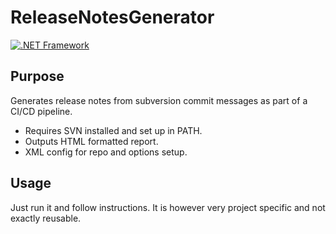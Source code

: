 # ReleaseNotesGenerator
[![.NET Framework](https://github.com/Ali3nSVK/ReleaseNotesGenerator/actions/workflows/dotnet.yml/badge.svg)](https://github.com/Ali3nSVK/ReleaseNotesGenerator/actions/workflows/dotnet.yml)
## Purpose
Generates release notes from subversion commit messages as part of a CI/CD pipeline.
* Requires SVN installed and set up in PATH.
* Outputs HTML formatted report.
* XML config for repo and options setup.

## Usage
Just run it and follow instructions.
It is however very project specific and not exactly reusable.
